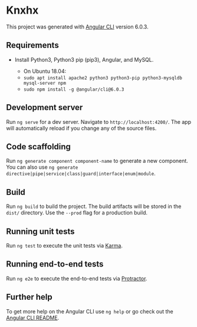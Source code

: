 # Knxhx

This project was generated with [Angular CLI](https://github.com/angular/angular-cli) version 6.0.3.

## Requirements

- Install Python3, Python3 pip (pip3), Angular, and MySQL.

    - On Ubuntu 18.04:
    - `sudo apt install apache2 python3 python3-pip python3-mysqldb mysql-server npm`
    - `sudo npm install -g @angular/cli@6.0.3`


## Development server

Run `ng serve` for a dev server. Navigate to `http://localhost:4200/`. The app will automatically reload if you change any of the source files.

## Code scaffolding

Run `ng generate component component-name` to generate a new component. You can also use `ng generate directive|pipe|service|class|guard|interface|enum|module`.

## Build

Run `ng build` to build the project. The build artifacts will be stored in the `dist/` directory. Use the `--prod` flag for a production build.

## Running unit tests

Run `ng test` to execute the unit tests via [Karma](https://karma-runner.github.io).

## Running end-to-end tests

Run `ng e2e` to execute the end-to-end tests via [Protractor](http://www.protractortest.org/).

## Further help

To get more help on the Angular CLI use `ng help` or go check out the [Angular CLI README](https://github.com/angular/angular-cli/blob/master/README.md).
